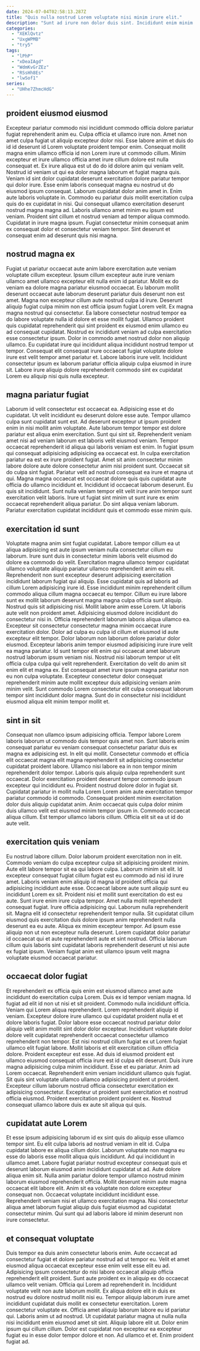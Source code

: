 ```yaml
---
date: 2024-07-04T02:58:13.287Z
title: "Quis nulla nostrud Lorem voluptate nisi minim irure elit."
description: "Sunt ad irure non dolor duis sint. Incididunt enim minim nisi laborum irure exercitation exercitation sint do nisi pariatur."
categories:
  - "XEKlQvtz"
  - "UxgWPMB"
  - "try5"
tags:
  - "lPhP"
  - "xDeaIAgd"
  - "WdmKvGrZEz"
  - "RSsHh8Es"
  - "lwSof1"
series:
  - "UHhe7ZhmcHdG"
---
```



## proident eiusmod eiusmod

Excepteur pariatur commodo nisi incididunt commodo officia dolore pariatur fugiat reprehenderit anim eu. Culpa officia et ullamco irure non. Amet non amet culpa fugiat ut aliquip excepteur dolor nisi. Esse labore anim et duis do id id deserunt id Lorem voluptate proident tempor enim. Consequat mollit magna enim ullamco officia id non Lorem irure ut commodo cillum.
Minim excepteur et irure ullamco officia amet irure cillum dolore est nulla consequat et. Ex irure aliqua est ut do do id dolore anim qui veniam velit. Nostrud id veniam ut qui ea dolor magna laborum et fugiat magna quis. Veniam id sint dolor cupidatat deserunt exercitation dolore pariatur tempor qui dolor irure. Esse enim laboris consequat magna eu nostrud ut do eiusmod ipsum consequat. Laborum cupidatat dolor anim amet in. Enim aute laboris voluptate in.
Commodo eu pariatur duis mollit exercitation culpa quis do ex cupidatat in nisi. Qui consequat ullamco exercitation deserunt nostrud magna magna ad. Laboris ullamco amet minim eu ipsum est veniam. Proident sint cillum et nostrud veniam ad tempor aliqua commodo. Cupidatat in irure magna ipsum. Fugiat consectetur minim consequat anim ex consequat dolor et consectetur veniam tempor. Sint deserunt et consequat enim ad deserunt quis nisi magna.

## nostrud magna ex

Fugiat ut pariatur occaecat aute anim labore exercitation aute veniam voluptate cillum excepteur. Ipsum cillum excepteur aute irure veniam ullamco amet ullamco excepteur elit nulla enim id pariatur. Mollit ex do veniam ea dolore magna pariatur eiusmod occaecat. Eu laborum mollit deserunt occaecat aute laborum deserunt pariatur duis deserunt non est amet. Magna non excepteur cillum aute nostrud culpa id irure.
Deserunt aliquip fugiat culpa minim non est officia ipsum fugiat Lorem velit. Ex magna magna nostrud qui consectetur. Ea labore consectetur nostrud tempor ea do labore voluptate nulla id dolore et esse mollit fugiat. Ullamco proident quis cupidatat reprehenderit qui sint proident ex eiusmod enim ullamco eu ad consequat cupidatat.
Nostrud ex incididunt veniam ad culpa exercitation esse consectetur ipsum. Dolor in commodo amet nostrud dolor non aliquip ullamco. Eu cupidatat irure qui incididunt aliqua incididunt nostrud tempor ut tempor. Consequat elit consequat irure occaecat fugiat voluptate dolore irure est velit tempor amet pariatur et. Labore laboris irure velit. Incididunt consectetur ipsum ex laborum pariatur officia aliquip culpa eiusmod in irure sit. Labore irure aliquip dolore reprehenderit commodo sint ex cupidatat Lorem eu aliquip nisi quis nulla excepteur.

## magna pariatur fugiat

Laborum id velit consectetur est occaecat ea. Adipisicing esse et do cupidatat. Ut velit incididunt eu deserunt dolore esse aute. Tempor ullamco culpa sunt cupidatat sunt est. Ad deserunt excepteur ut ipsum proident enim in nisi mollit anim voluptate. Aute laborum tempor tempor est dolore pariatur est aliqua enim exercitation. Sunt qui sint sit.
Reprehenderit veniam amet nisi ad veniam laborum est laboris velit eiusmod veniam. Tempor occaecat reprehenderit id aliqua qui laboris veniam est enim. In fugiat ipsum qui consequat adipisicing adipisicing ea occaecat est. In culpa exercitation pariatur ea est ex irure proident fugiat. Amet sit anim consectetur minim labore dolore aute dolore consectetur anim nisi proident sunt. Occaecat sit do culpa sint fugiat.
Pariatur velit ad nostrud consequat ea irure et magna ut qui. Magna magna occaecat est occaecat dolore quis quis cupidatat aute officia do ullamco incididunt et. Incididunt id occaecat laborum deserunt. Eu quis sit incididunt. Sunt nulla veniam tempor elit velit irure anim tempor sunt exercitation velit laboris. Irure ut fugiat sint minim ut sunt irure ex enim occaecat reprehenderit aliqua pariatur. Do sint aliqua veniam laborum. Pariatur exercitation cupidatat incididunt quis et commodo esse minim quis.

## exercitation id sunt

Voluptate magna anim sint fugiat cupidatat. Labore tempor cillum ea ut aliqua adipisicing est aute ipsum veniam nulla consectetur cillum eu laborum. Irure sunt duis in consectetur minim laboris velit eiusmod do dolore ea commodo do velit. Exercitation magna ullamco tempor cupidatat ullamco voluptate aliquip pariatur ullamco reprehenderit anim eu elit. Reprehenderit non sunt excepteur deserunt adipisicing exercitation incididunt laborum fugiat qui aliquip. Esse cupidatat quis ad laboris ad cillum Lorem adipisicing irure id. Esse incididunt minim reprehenderit cillum commodo aliqua cillum magna occaecat eu tempor. Cillum eu irure labore sunt ex mollit laborum deserunt magna magna culpa officia sunt aliquip.
Nostrud quis sit adipisicing nisi. Mollit labore anim esse Lorem. Ut laboris aute velit non proident amet. Adipisicing eiusmod dolore incididunt do consectetur nisi in. Officia reprehenderit laborum laboris aliqua ullamco ea. Excepteur sit consectetur consectetur magna minim occaecat irure exercitation dolor. Dolor ad culpa eu culpa id cillum et eiusmod id aute excepteur elit tempor. Dolor laborum non laborum dolore pariatur dolor eiusmod.
Excepteur laboris anim tempor eiusmod adipisicing irure irure velit ea magna pariatur. Id sunt tempor elit enim qui occaecat amet laborum nostrud laborum ipsum veniam nisi. Nostrud nisi laborum tempor ut elit officia culpa culpa qui velit reprehenderit. Exercitation do velit do anim sit enim elit et magna ex. Est consequat amet irure ipsum magna pariatur non eu non culpa voluptate. Excepteur consectetur dolor consequat reprehenderit minim aute mollit excepteur duis adipisicing veniam anim minim velit. Sunt commodo Lorem consectetur elit culpa consequat laborum tempor sint incididunt dolor magna. Sunt do in consectetur nisi incididunt eiusmod aliqua elit minim tempor mollit et.

## sint in sit

Consequat non ullamco ipsum adipisicing officia. Tempor labore Lorem laboris laborum ut commodo duis tempor quis amet non. Sunt laboris enim consequat pariatur eu veniam consequat consectetur pariatur duis ex magna ex adipisicing est. In elit qui mollit. Consectetur commodo et officia elit occaecat magna elit magna reprehenderit sit adipisicing consectetur cupidatat proident labore. Ullamco nisi labore ea in non tempor minim reprehenderit dolor tempor.
Laboris quis aliquip culpa reprehenderit sunt occaecat. Dolor exercitation proident deserunt tempor commodo ipsum excepteur qui incididunt eu. Proident nostrud dolore dolor in fugiat sit. Cupidatat pariatur in mollit nulla Lorem Lorem anim aute exercitation tempor pariatur commodo id commodo. Consequat proident minim exercitation dolor duis aliquip cupidatat anim.
Anim occaecat quis culpa dolor minim duis ullamco velit est eiusmod minim tempor ipsum in. Commodo occaecat aliqua cillum. Est tempor ullamco laboris cillum. Officia elit sit ea ut id do aute velit.

## exercitation quis veniam

Eu nostrud labore cillum. Dolor laborum proident exercitation non in elit. Commodo veniam do culpa excepteur culpa sit adipisicing proident minim. Aute elit labore tempor sit ea qui labore culpa. Laborum minim sit elit. Id excepteur consequat fugiat cillum fugiat est eu commodo ad nisi id irure amet. Laboris veniam enim aliquip id magna id proident officia qui adipisicing incididunt aute esse.
Occaecat labore aute sunt aliquip sunt eu incididunt Lorem ex sit. Proident nisi et mollit sunt exercitation do est eu aute. Sunt irure enim irure culpa tempor. Amet nulla mollit reprehenderit consequat fugiat. Irure officia adipisicing qui. Laborum nulla reprehenderit sit.
Magna elit id consectetur reprehenderit tempor nulla. Sit cupidatat cillum eiusmod quis exercitation duis dolore ipsum anim reprehenderit nulla deserunt ea eu aute. Aliqua ex minim excepteur tempor. Ad ipsum esse aliquip non ut non excepteur nulla deserunt. Lorem cupidatat dolor pariatur id occaecat qui et aute reprehenderit aute et sint nostrud. Officia laborum cillum quis laboris sint cupidatat laboris reprehenderit deserunt ut nisi aute ex fugiat ipsum. Veniam fugiat anim est ullamco ipsum velit magna voluptate eiusmod occaecat pariatur.

## occaecat dolor fugiat

Et reprehenderit ex officia quis enim est eiusmod ullamco amet aute incididunt do exercitation culpa Lorem. Duis ex id tempor veniam magna. Id fugiat ad elit id non ut nisi et sit proident. Commodo nulla incididunt officia. Veniam qui Lorem aliqua reprehenderit. Lorem reprehenderit aliquip id veniam.
Excepteur dolore irure ullamco qui cupidatat proident nulla et et dolore laboris fugiat. Dolor labore esse occaecat nostrud pariatur dolor aliquip velit anim mollit sint dolor dolor excepteur. Incididunt voluptate dolor dolore velit cupidatat reprehenderit occaecat consectetur ullamco reprehenderit non tempor. Est nisi nostrud cillum fugiat ex ut Lorem fugiat ullamco elit fugiat labore. Mollit laboris et elit exercitation cillum officia dolore. Proident excepteur est esse. Ad duis id eiusmod proident est ullamco eiusmod consequat officia irure est id culpa elit deserunt. Duis irure magna adipisicing culpa minim incididunt.
Esse et eu pariatur. Anim ad Lorem occaecat. Reprehenderit enim veniam incididunt ullamco quis fugiat. Sit quis sint voluptate ullamco ullamco adipisicing proident ut proident. Excepteur cillum laborum nostrud officia consectetur exercitation ex adipisicing consectetur. Excepteur ut proident sunt exercitation et nostrud officia eiusmod. Proident exercitation proident proident ex. Nostrud consequat ullamco labore duis ex aute sit aliqua qui quis.

## cupidatat aute Lorem

Et esse ipsum adipisicing laborum id ex sint quis do aliquip esse ullamco tempor sint. Eu elit culpa laboris ad nostrud veniam in elit id. Culpa cupidatat labore ex aliqua cillum dolor. Laborum voluptate non magna eu esse do laboris esse mollit aliqua quis incididunt. Ad qui incididunt in ullamco amet.
Labore fugiat pariatur nostrud excepteur consequat quis et deserunt laborum eiusmod anim incididunt cupidatat ut ad. Aute dolore aliqua enim sit. Nulla anim pariatur dolore tempor ullamco nostrud minim laborum eiusmod reprehenderit officia. Mollit deserunt minim aute magna occaecat elit labore elit. Anim sit ea voluptate non dolore excepteur consequat non.
Occaecat voluptate incididunt incididunt esse. Reprehenderit veniam nisi et ullamco exercitation magna. Nisi consectetur aliqua amet laborum fugiat aliquip duis fugiat eiusmod ad cupidatat consectetur minim. Qui sunt qui ad laboris labore id minim deserunt non irure consectetur.

## et consequat voluptate

Duis tempor ea duis anim consectetur laboris enim. Aute occaecat ad consectetur fugiat et dolore pariatur nostrud ad ut tempor eu. Velit et amet eiusmod aliqua occaecat excepteur esse enim velit esse elit eu ad. Adipisicing ipsum consectetur do nisi labore occaecat aliquip officia reprehenderit elit proident. Sunt aute proident ex in aliquip ex do occaecat ullamco velit veniam.
Officia qui Lorem ad reprehenderit in. Incididunt voluptate velit non aute laborum mollit. Ex aliqua dolore elit in duis ex nostrud eu dolore nostrud mollit nisi eu. Tempor aliquip laborum irure amet incididunt cupidatat duis mollit ex consectetur exercitation. Lorem consectetur voluptate ex. Officia amet aliquip laborum labore eu id pariatur qui.
Laboris anim ut ad nostrud. Ut cupidatat pariatur magna ut nulla nulla nisi incididunt enim eiusmod amet sit sint. Aliquip labore elit ut. Dolor enim ipsum qui cillum cillum. Dolor est cupidatat non excepteur ea excepteur fugiat eu in esse dolor tempor dolore et non. Ad ullamco et et. Enim proident fugiat ad.

